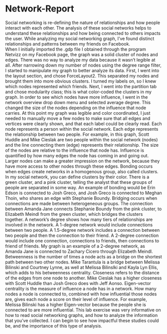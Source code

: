 Network-Report
==============

Social networking is re-defining the nature of relationships and how people interact with each other. The analysis of these social networks helps to understand these relationships and how being connected to others impacts the user. While analyzing my social networking graph, I’ve found distinct relationships and patterns between my friends on Facebook.  
When I initially imported the .gdp file I obtained through the program Netvizz on my Facebook page, the graph was a solid cluster of nodes and edges. There was no way to analyze my data because it wasn’t legible at all. After narrowing down my number of nodes using the degree range filter, I started to manipulate my graph to better analyze its data.  First, I went into the layout section, and chose ForceLayout2. This separated my nodes and brought them into more obvious clusters. I turned my labels on, so I knew which nodes represented which friends. Next, I went into the partition tab and chose modularity class; this is what color-coded the clusters in my graph. In order to see which nodes have more influence, I went in the network overview drop down menu and selected average degree. This changed the size of the nodes depending on the influence that node carries. At this point my graph was legible and color coordinated, I just needed to manually move a few nodes to make sure that all edges and vertices were clearly shown, and that each label could be clearly read. 
Each node represents a person within the social network. Each edge represents the relationship between two people. For example, in this graph, Scott Huddle and Mike Cieslak are two people within the social network (nodes) and the line connecting them (edge) represents their relationship. The size of the nodes are relative to the influence that node has. Influence is quantified by how many edges the node has coming in and going out. Larger nodes can make a greater impression on the network, because they have more access to other nodes through these edges. 
Bonding occurs when edges create networks in a homogenous group, also called clusters. In my social network, you can define clusters by their color. There is a green cluster, and a pink cluster, telling the analyst that these groups of people are separated in some way. An example of bonding would be Erin Edson is connected to Josh Greco, and Josh Greco is connected to Meghan Thoin, who shares an edge with Stephanie Boundy. 
Bridging occurs when connections are made between heterogeneous groups. The connection between Amanda Jane connects Stephanie Boundy from the pink cluster, to Elizabeth Meindl from the green cluster, which bridges the clusters together.
A network’s degree shows how many tiers of relationships are involved in the network. A 1-degree network would include connections between two people. A 1.5-degree network includes a connection between two people and then the connection to their friend. A 2-degree connection would include one connection, connections to friends, then connections to friend of friends. My graph is an example of a 2-degree network, as Amanda Jane is connected to Zachary Cicero through Elizabeth Meindl.
Betweenness is the number of times a node acts as a bridge on the shortest path between two other nodes. Mike Tarantula is a bridge between Melissa Bilinski and Courtney Lynne, as well at Melissa Bilinslki and Kayla Lyn Ellis, which adds to his betweenness centrality. Closeness refers to the distance of the edges from one node to another.  Mike Cieslak has a higher closeness with Scott Huddle than Josh Greco does with Jeff Aonso. Eigen-vector centrality is the measure of influence a node has in a network. How many nodes a node is connected to, combined with how influential those nodes are, gives each node a score on their level of influence. For example, Melissa Bilinski has a higher Eigen-vector because the people she is connected to are more influential.
This lab exercise was very informative on how to read social networking graphs, and how to analyze the information that you’ve collected. I can begin to see how impactful these studies could be, and the importance of this type of analysis.
